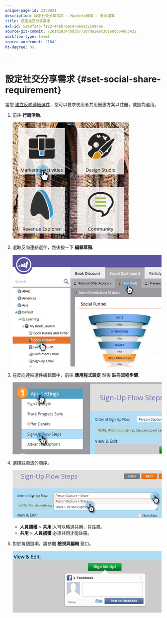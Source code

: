 ```yaml
---
unique-page-id: 2359821
description: 設定社交分享需求 — Marketo檔案 — 產品檔案
title: 設定社交分享需求
exl-id: 5aa8f245-f122-44eb-bec4-0a41c2509706
source-git-commit: 72e1d29347bd5b77107da1e9c30169cb6490c432
workflow-type: tm+mt
source-wordcount: '104'
ht-degree: 0%

---
```


# 設定社交分享需求 {#set-social-share-requirement}

當您 [建立反向連結選件](/help/marketo/product-docs/demand-generation/social/referral-offers/create-a-referral-offer.md)，您可以要求使用者共用優惠方案以註冊，或設為選用。

1. 前往 **行銷活動**.

   ![](assets/ma-1.png)

1. 選取反向連結選件，然後按一下 **編輯草稿**.

   ![](assets/image2015-4-22-13-3a30-3a36.png)

1. 在反向連結選件編輯器中，前往 **應用程式設定** 然後 **註冊流程步驟**.

   ![](assets/three.png)

1. 選擇註冊流的順序。

   ![](assets/four.png)

   * **人員捕獲** > **共用**:人可以略過共用，只註冊。
   * **共用** > **人員捕獲**:必須共用才能註冊。

1. 對於每個選項，請參閱 **檢視與編輯** 窗口。

   ![](assets/image2015-4-22-13-3a34-3a28.png)
